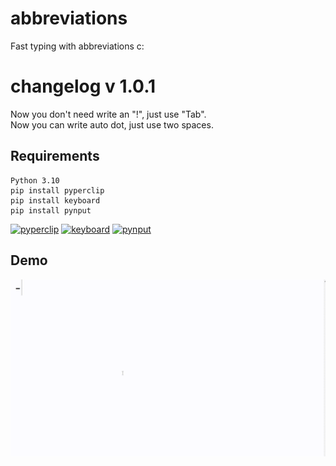 # abbreviations

Fast typing with abbreviations c:

# changelog v 1.0.1

Now you don't need write an "!", just use "Tab".\
Now you can write auto dot, just use two spaces.

## Requirements

```
Python 3.10
pip install pyperclip
pip install keyboard
pip install pynput
```
[![pyperclip](https://img.shields.io/pypi/v/pyperclip?color=pink&label=pyperclip&style=flat-square)](https://pypi.org/project/pyperclip/)
[![keyboard](https://img.shields.io/pypi/v/keyboard?color=pink&label=keyboard&style=flat-square)](https://pypi.org/project/keyboard/) 
[![pynput](https://img.shields.io/pypi/v/pynput?color=pink&label=pynput&style=flat-square)](https://pypi.org/project/pynput/)

## Demo

![](demo.gif)
